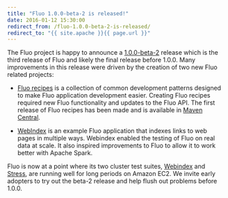 ```yaml
---
title: "Fluo 1.0.0-beta-2 is released!"
date: 2016-01-12 15:30:00
redirect_from: /fluo-1.0.0-beta-2-is-released/
redirect_to: "{{ site.apache }}{{ page.url }}"
---
```


The Fluo project is happy to announce a [1.0.0-beta-2] release which is the
third release of Fluo and likely the final release before 1.0.0.  Many
improvements in this release were driven by the creation of two new Fluo related
projects:

* [Fluo recipes][fluo-recipes] is a collection of common development patterns
designed to make Fluo application development easier.  Creating Fluo recipes
required new Fluo functionality and updates to the Fluo API.  The first release
of Fluo recipes has been made and is available in [Maven Central][central].

* [WebIndex][webindex] is an example Fluo application that indexes links to web
pages in multiple ways.  Webindex enabled the testing of Fluo on real data at
scale.  It also inspired improvements to Fluo to allow it to work better with
Apache Spark.

Fluo is now at a point where its two cluster test suites, [Webindex][webindex]
and [Stress][fluo-stress], are running well for long periods on Amazon EC2.  We
invite early adopters to try out the beta-2 release and help flush out problems
before 1.0.0.

[1.0.0-beta-2]: /release-summaries/1.0.0-beta-2/
[Fluo]: https://github.com/fluo-io/fluo
[notes]: /release-notes/1.0.0-beta-2/
[webindex]: https://github.com/fluo-io/webindex
[fluo-recipes]: https://github.com/fluo-io/fluo-recipes
[fluo-stress]: https://github.com/fluo-io/fluo-stress
[central]: http://search.maven.org/#search|ga|1|fluo-recipes
